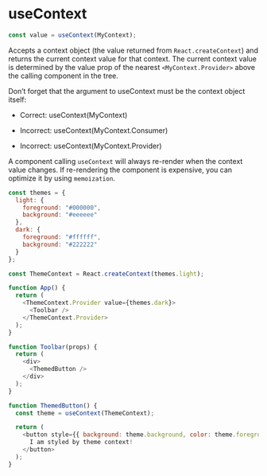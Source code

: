 # useContext

```js
const value = useContext(MyContext);
```

Accepts a context object (the value returned from ```React.createContext```) and returns the current context value for that context. The current context value is determined by the value prop of the nearest ```<MyContext.Provider>``` above the calling component in the tree.

Don’t forget that the argument to useContext must be the context object itself:

- Correct: useContext(MyContext)

- Incorrect: useContext(MyContext.Consumer)

- Incorrect: useContext(MyContext.Provider)

A component calling `useContext` will always re-render when the context value changes. If re-rendering the component is expensive, you can optimize it by using `memoization`.

```js
const themes = {
  light: {
    foreground: "#000000",
    background: "#eeeeee"
  },
  dark: {
    foreground: "#ffffff",
    background: "#222222"
  }
};

const ThemeContext = React.createContext(themes.light);

function App() {
  return (
    <ThemeContext.Provider value={themes.dark}>
      <Toolbar />
    </ThemeContext.Provider>
  );
}

function Toolbar(props) {
  return (
    <div>
      <ThemedButton />
    </div>
  );
}

function ThemedButton() {
  const theme = useContext(ThemeContext);

  return (
    <button style={{ background: theme.background, color: theme.foreground }}>
      I am styled by theme context!
    </button>
  );
}
```